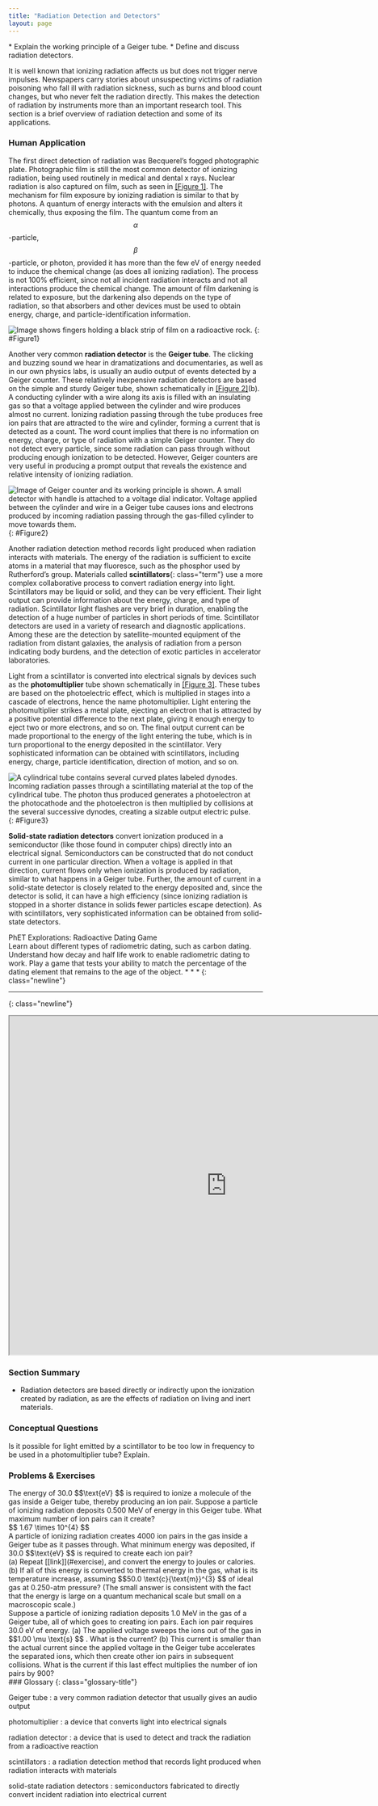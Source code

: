 ```yaml
---
title: "Radiation Detection and Detectors"
layout: page
---
```


<div class="abstract" markdown="1">
* Explain the working principle of a Geiger tube.
* Define and discuss radiation detectors.
</div>

It is well known that ionizing radiation affects us but does not trigger nerve
impulses. Newspapers carry stories about unsuspecting victims of radiation
poisoning who fall ill with radiation sickness, such as burns and blood count
changes, but who never felt the radiation directly. This makes the detection of
radiation by instruments more than an important research tool. This section is a
brief overview of radiation detection and some of its applications.

### Human Application

The first direct detection of radiation was Becquerel’s fogged photographic
plate. Photographic film is still the most common detector of ionizing
radiation, being used routinely in medical and dental x rays. Nuclear radiation
is also captured on film, such as seen in [[Figure 1]](#Figure1). The mechanism
for film exposure by ionizing radiation is similar to that by photons. A quantum
of energy interacts with the emulsion and alters it chemically, thus exposing
the film. The quantum come from an $$\alpha $$ -particle, $$\beta $$ -particle,
or photon, provided it has more than the few eV of energy needed to induce the
chemical change (as does all ionizing radiation). The process is not 100%
efficient, since not all incident radiation interacts and not all interactions
produce the chemical change. The amount of film darkening is related to
exposure, but the darkening also depends on the type of radiation, so that
absorbers and other devices must be used to obtain energy, charge, and
particle-identification information.

![Image shows fingers holding a black strip of film on a radioactive rock.](../resources/Figure_32_02_01a.jpg "Film badges contain film similar to that used in  this dental x-ray film and is sandwiched between various absorbers to determine the penetrating ability of the radiation as well as the amount. (credit: Werneuchen, Wikimedia Commons)")
{: #Figure1}

Another very common **radiation detector** is the **Geiger tube**. The clicking
and buzzing sound we hear in dramatizations and documentaries, as well as in our
own physics labs, is usually an audio output of events detected by a Geiger
counter. These relatively inexpensive radiation detectors are based on the
simple and sturdy Geiger tube, shown schematically in [[Figure 2]](#Figure2)(b).
A conducting cylinder with a wire along its axis is filled with an insulating
gas so that a voltage applied between the cylinder and wire produces almost no
current. Ionizing radiation passing through the tube produces free ion pairs
that are attracted to the wire and cylinder, forming a current that is detected
as a count. The word count implies that there is no information on energy,
charge, or type of radiation with a simple Geiger counter. They do not detect
every particle, since some radiation can pass through without producing enough
ionization to be detected. However, Geiger counters are very useful in producing
a prompt output that reveals the existence and relative intensity of ionizing
radiation.

![Image of Geiger counter and its working principle is shown. A small detector with handle is attached to a voltage dial indicator. Voltage applied between the cylinder and wire in a Geiger tube causes ions and electrons produced by incoming radiation passing through the gas-filled cylinder to move towards them.](../resources/Figure_32_02_02a.jpg "(a) Geiger counters such as this one are used for prompt monitoring of radiation levels, generally giving only relative intensity and not identifying the type or energy of the radiation. (credit: TimVickers, Wikimedia Commons) (b) Voltage applied between the cylinder and wire in a Geiger tube causes ions and electrons produced by radiation passing through the gas-filled cylinder to move towards them. The resulting current is detected and registered as a count.")
{: #Figure2}

Another radiation detection method records light produced when radiation
interacts with materials. The energy of the radiation is sufficient to excite
atoms in a material that may fluoresce, such as the phosphor used by
Rutherford’s group. Materials called **scintillators**{: class="term"} use a
more complex collaborative process to convert radiation energy into light.
Scintillators may be liquid or solid, and they can be very efficient. Their
light output can provide information about the energy, charge, and type of
radiation. Scintillator light flashes are very brief in duration, enabling the
detection of a huge number of particles in short periods of time. Scintillator
detectors are used in a variety of research and diagnostic applications. Among
these are the detection by satellite-mounted equipment of the radiation from
distant galaxies, the analysis of radiation from a person indicating body
burdens, and the detection of exotic particles in accelerator laboratories.

Light from a scintillator is converted into electrical signals by devices such
as the **photomultiplier** tube shown schematically in [[Figure 3]](#Figure3).
These tubes are based on the photoelectric effect, which is multiplied in stages
into a cascade of electrons, hence the name photomultiplier. Light entering the
photomultiplier strikes a metal plate, ejecting an electron that is attracted by
a positive potential difference to the next plate, giving it enough energy to
eject two or more electrons, and so on. The final output current can be made
proportional to the energy of the light entering the tube, which is in turn
proportional to the energy deposited in the scintillator. Very sophisticated
information can be obtained with scintillators, including energy, charge,
particle identification, direction of motion, and so on.

![A cylindrical tube contains several curved plates labeled dynodes. Incoming radiation passes through a scintillating material at the top of the cylindrical tube. The photon thus produced generates a photoelectron at the photocathode and the photoelectron is then multiplied by collisions at the several successive dynodes, creating a sizable output electric pulse.](../resources/Figure_32_02_04a.jpg "Photomultipliers use the photoelectric effect on the photocathode to convert the light output of a scintillator into an electrical signal. Each successive dynode has a more-positive potential than the last and attracts the ejected electrons, giving them more energy. The number of electrons is thus multiplied at each dynode, resulting in an easily detected output current.")
{: #Figure3}

**Solid-state radiation detectors** convert ionization produced in a
semiconductor (like those found in computer chips) directly into an electrical
signal. Semiconductors can be constructed that do not conduct current in one
particular direction. When a voltage is applied in that direction, current flows
only when ionization is produced by radiation, similar to what happens in a
Geiger tube. Further, the amount of current in a solid-state detector is closely
related to the energy deposited and, since the detector is solid, it can have a
high efficiency (since ionizing radiation is stopped in a shorter distance in
solids fewer particles escape detection). As with scintillators, very
sophisticated information can be obtained from solid-state detectors.

<div class="note" data-has-label="true"  class="interactive" data-label="" markdown="1">
<div class="title">
PhET Explorations: Radioactive Dating Game
</div>
Learn about different types of radiometric dating, such as carbon dating. Understand how decay and half life work to enable radiometric dating to work. Play a game that tests your ability to match the percentage of the dating element that remains to the age of the object. * * *
{: class="newline"}

* * *
{: class="newline"}

<div class="media" data-alt="">
<iframe width="860" height="671.4" src="https://archive.cnx.org/specials/d709a8b0-068c-11e6-bcfb-f38266817c66/radioactive-dating-game/#sim-half-life"></iframe>
</div>
</div>

### Section Summary

* Radiation detectors are based directly or indirectly upon the ionization
  created by radiation, as are the effects of radiation on living and inert
  materials.

### Conceptual Questions

<div class="exercise" data-element-type="conceptual-questions">
<div class="problem" markdown="1">
Is it possible for light emitted by a scintillator to be too low in frequency to be used in a photomultiplier tube? Explain.

</div>
</div>

### Problems &amp; Exercises

<div class="exercise" data-element-type="problems-exercises">
<div class="problem" markdown="1">
The energy of 30.0  $$\text{eV} $$
 is required to ionize a molecule of the gas inside a Geiger tube, thereby producing an ion pair. Suppose a particle of ionizing radiation deposits 0.500 MeV of energy in this Geiger tube. What maximum number of ion pairs can it create?

</div>
<div class="solution" markdown="1">
 $$ 1.67 \times 10^{4}  $$
</div>
</div>

<div class="exercise" id="exercise" data-element-type="problems-exercises">
<div class="problem"  markdown="1">
A particle of ionizing radiation creates 4000 ion pairs in the gas inside a Geiger tube as it passes through. What minimum energy was deposited, if 30.0  $$\text{eV} $$ is required to create each ion pair?

</div>
</div>

<div class="exercise"  data-element-type="problems-exercises">
<div class="problem"  markdown="1">
(a) Repeat [[link]](#exercise), and convert the energy to joules or calories. (b) If all of this energy is converted to thermal energy in the gas, what is its temperature increase, assuming  $$50.0 \text{c}{\text{m}}^{3} $$
 of ideal gas at 0.250-atm pressure? (The small answer is consistent with the fact that the energy is large on a quantum mechanical scale but small on a macroscopic scale.)

</div>
</div>

<div class="exercise"  data-element-type="problems-exercises">
<div class="problem"  markdown="1">
Suppose a particle of ionizing radiation deposits 1.0 MeV in the gas of a Geiger tube, all of which goes to creating ion pairs. Each ion pair requires 30.0 eV of energy. (a) The applied voltage sweeps the ions out of the gas in  $$1.00 \mu \text{s} $$ .
 What is the current? (b) This current is smaller than the actual current since the applied voltage in the Geiger tube accelerates the separated ions, which then create other ion pairs in subsequent collisions. What is the current if this last effect multiplies the number of ion pairs by 900?

</div>
</div>

<div class="glossary" markdown="1">
### Glossary
{: class="glossary-title"}

Geiger tube
: a very common radiation detector that usually gives an audio output

photomultiplier
: a device that converts light into electrical signals

radiation detector
: a device that is used to detect and track the radiation from a radioactive
reaction

scintillators
: a radiation detection method that records light produced when radiation
interacts with materials

solid-state radiation detectors
: semiconductors fabricated to directly convert incident radiation into
electrical current


</div>
